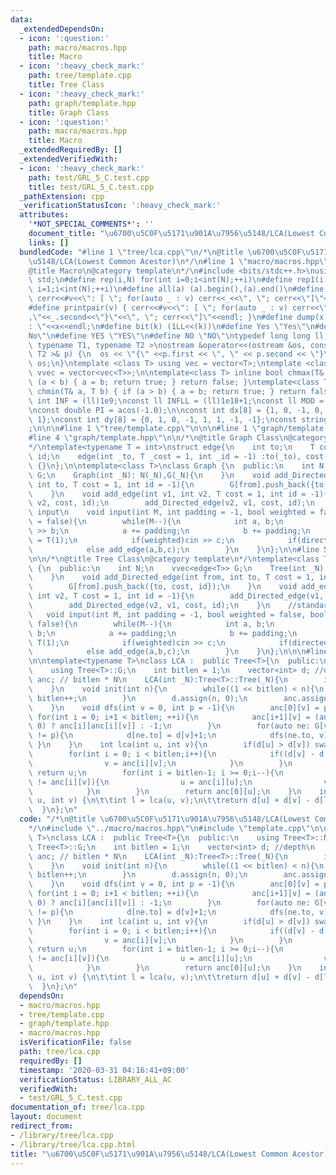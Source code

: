 ```yaml
---
data:
  _extendedDependsOn:
  - icon: ':question:'
    path: macro/macros.hpp
    title: Macro
  - icon: ':heavy_check_mark:'
    path: tree/template.cpp
    title: Tree Class
  - icon: ':heavy_check_mark:'
    path: graph/template.hpp
    title: Graph Class
  - icon: ':question:'
    path: macro/macros.hpp
    title: Macro
  _extendedRequiredBy: []
  _extendedVerifiedWith:
  - icon: ':heavy_check_mark:'
    path: test/GRL_5_C.test.cpp
    title: test/GRL_5_C.test.cpp
  _pathExtension: cpp
  _verificationStatusIcon: ':heavy_check_mark:'
  attributes:
    '*NOT_SPECIAL_COMMENTS*': ''
    document_title: "\u6700\u5C0F\u5171\u901A\u7956\u5148/LCA(Lowest Common Acestor)"
    links: []
  bundledCode: "#line 1 \"tree/lca.cpp\"\n/*\n@title \u6700\u5C0F\u5171\u901A\u7956\
    \u5148/LCA(Lowest Common Acestor)\n*/\n#line 1 \"macro/macros.hpp\"\n\n\n\n/*\n\
    @title Macro\n@category template\n*/\n#include <bits/stdc++.h>\nusing namespace\
    \ std;\n#define rep(i,N) for(int i=0;i<int(N);++i)\n#define rep1(i,N) for(int\
    \ i=1;i<int(N);++i)\n#define all(a) (a).begin(),(a).end()\n#define print(v) {\
    \ cerr<<#v<<\": [ \"; for(auto _ : v) cerr<<_<<\", \"; cerr<<\"]\"<<endl; }\n\
    #define printpair(v) { cerr<<#v<<\": [ \"; for(auto _ : v) cerr<<\"{\"<<_.first<<\"\
    ,\"<<_.second<<\"}\"<<\", \"; cerr<<\"]\"<<endl; }\n#define dump(x) cerr<<#x<<\"\
    : \"<<x<<endl;\n#define bit(k) (1LL<<(k))\n#define Yes \"Yes\"\n#define No \"\
    No\"\n#define YES \"YES\"\n#define NO \"NO\"\ntypedef long long ll;\n\ntemplate<\
    \ typename T1, typename T2 >\nostream &operator<<(ostream &os, const pair< T1,\
    \ T2 >& p) {\n  os << \"{\" <<p.first << \", \" << p.second << \"}\";\n  return\
    \ os;\n}\ntemplate <class T> using vec = vector<T>;\ntemplate <class T> using\
    \ vvec = vector<vec<T>>;\n\ntemplate<class T> inline bool chmax(T& a, T b) { if\
    \ (a < b) { a = b; return true; } return false; }\ntemplate<class T> inline bool\
    \ chmin(T& a, T b) { if (a > b) { a = b; return true; } return false; }\n\nconst\
    \ int INF = (ll)1e9;\nconst ll INFLL = (ll)1e18+1;\nconst ll MOD = (ll)1e9+7;\n\
    \nconst double PI = acos(-1.0);\n\nconst int dx[8] = {1, 0, -1, 0, 1, -1, -1,\
    \ 1};\nconst int dy[8] = {0, 1, 0, -1, 1, 1, -1, -1};\nconst string dir = \"DRUL\"\
    ;\n\n\n#line 1 \"tree/template.cpp\"\n\n\n#line 1 \"graph/template.hpp\"\n\n\n\
    #line 4 \"graph/template.hpp\"\n\n/*\n@title Graph Class\n@category template\n\
    */\ntemplate<typename T = int>\nstruct edge{\n    int to;\n    T cost;\n    int\
    \ id;\n    edge(int _to, T _cost = 1, int _id = -1) :to(_to), cost(_cost), id(_id)\
    \ {}\n};\n\ntemplate<class T>\nclass Graph {\n  public:\n    int N;\n    vvec<edge<T>>\
    \ G;\n    Graph(int _N): N(_N),G(_N){\n    }\n    void add_Directed_edge(int from,\
    \ int to, T cost = 1, int id = -1){\n        G[from].push_back({to, cost, id});\n\
    \    }\n    void add_edge(int v1, int v2, T cost = 1, int id = -1){\n        add_Directed_edge(v1,\
    \ v2, cost, id);\n        add_Directed_edge(v2, v1, cost, id);\n    }\n    //standard\
    \ input\n    void input(int M, int padding = -1, bool weighted = false, bool directed\
    \ = false){\n        while(M--){\n            int a, b;\n            cin >> a\
    \ >> b;\n            a += padding;\n            b += padding;\n            T c\
    \ = T(1);\n            if(weighted)cin >> c;\n            if(directed)add_Directed_edge(a,b,c);\n\
    \            else add_edge(a,b,c);\n        }\n    }\n};\n\n#line 5 \"tree/template.cpp\"\
    \n\n/*\n@title Tree Class\n@category template\n*/\ntemplate<class T>\nclass Tree\
    \ {\n  public:\n    int N;\n    vvec<edge<T>> G;\n    Tree(int _N): N(_N),G(_N){\n\
    \    }\n    void add_Directed_edge(int from, int to, T cost = 1, int id = -1){\n\
    \        G[from].push_back({to, cost, id});\n    }\n    void add_edge(int v1,\
    \ int v2, T cost = 1, int id = -1){\n        add_Directed_edge(v1, v2, cost, id);\n\
    \        add_Directed_edge(v2, v1, cost, id);\n    }\n    //standard input\n \
    \   void input(int M, int padding = -1, bool weighted = false, bool directed =\
    \ false){\n        while(M--){\n            int a, b;\n            cin >> a >>\
    \ b;\n            a += padding;\n            b += padding;\n            T c =\
    \ T(1);\n            if(weighted)cin >> c;\n            if(directed)add_Directed_edge(a,b,c);\n\
    \            else add_edge(a,b,c);\n        }\n    }\n};\n\n\n#line 6 \"tree/lca.cpp\"\
    \n\ntemplate<typename T>\nclass LCA :  public Tree<T>{\n  public:\n    using Tree<T>::N;\n\
    \    using Tree<T>::G;\n    int bitlen = 1;\n    vector<int> d; //depth\n    vector<vector<int>>\
    \ anc; // bitlen * N\n    LCA(int _N):Tree<T>::Tree(_N){\n        init(_N);\n\
    \    }\n    void init(int n){\n        while((1 << bitlen) < n){\n           \
    \ bitlen++;\n        }\n        d.assign(n, 0);\n        anc.assign(bitlen, vector<int>(n,-1));\n\
    \    }\n    void dfs(int v = 0, int p = -1){\n        anc[0][v] = p;\n       \
    \ for(int i = 0; i+1 < bitlen; ++i){\n            anc[i+1][v] = (anc[i][v] >=\
    \ 0) ? anc[i][anc[i][v]] : -1;\n        }\n        for(auto ne: G[v]) if(ne.to\
    \ != p){\n            d[ne.to] = d[v]+1;\n            dfs(ne.to, v);\n       \
    \ }\n    }\n    int lca(int u, int v){\n        if(d[u] > d[v]) swap(u, v);\n\
    \        for(int i = 0; i < bitlen;i++){\n            if((d[v] - d[u]) & (1<<i)){\n\
    \                v = anc[i][v];\n            }\n        }\n        if(u == v)\
    \ return u;\n        for(int i = bitlen-1; i >= 0;i--){\n            if(anc[i][u]\
    \ != anc[i][v]){\n                u = anc[i][u];\n                v = anc[i][v];\n\
    \            }\n        }\n        return anc[0][u];\n    }\n    int calc_dist(int\
    \ u, int v) {\n\t\tint l = lca(u, v);\n\t\treturn d[u] + d[v] - d[l] * 2;\n  \
    \  }\n};\n"
  code: "/*\n@title \u6700\u5C0F\u5171\u901A\u7956\u5148/LCA(Lowest Common Acestor)\n\
    */\n#include \"../macro/macros.hpp\"\n#include \"template.cpp\"\n\ntemplate<typename\
    \ T>\nclass LCA :  public Tree<T>{\n  public:\n    using Tree<T>::N;\n    using\
    \ Tree<T>::G;\n    int bitlen = 1;\n    vector<int> d; //depth\n    vector<vector<int>>\
    \ anc; // bitlen * N\n    LCA(int _N):Tree<T>::Tree(_N){\n        init(_N);\n\
    \    }\n    void init(int n){\n        while((1 << bitlen) < n){\n           \
    \ bitlen++;\n        }\n        d.assign(n, 0);\n        anc.assign(bitlen, vector<int>(n,-1));\n\
    \    }\n    void dfs(int v = 0, int p = -1){\n        anc[0][v] = p;\n       \
    \ for(int i = 0; i+1 < bitlen; ++i){\n            anc[i+1][v] = (anc[i][v] >=\
    \ 0) ? anc[i][anc[i][v]] : -1;\n        }\n        for(auto ne: G[v]) if(ne.to\
    \ != p){\n            d[ne.to] = d[v]+1;\n            dfs(ne.to, v);\n       \
    \ }\n    }\n    int lca(int u, int v){\n        if(d[u] > d[v]) swap(u, v);\n\
    \        for(int i = 0; i < bitlen;i++){\n            if((d[v] - d[u]) & (1<<i)){\n\
    \                v = anc[i][v];\n            }\n        }\n        if(u == v)\
    \ return u;\n        for(int i = bitlen-1; i >= 0;i--){\n            if(anc[i][u]\
    \ != anc[i][v]){\n                u = anc[i][u];\n                v = anc[i][v];\n\
    \            }\n        }\n        return anc[0][u];\n    }\n    int calc_dist(int\
    \ u, int v) {\n\t\tint l = lca(u, v);\n\t\treturn d[u] + d[v] - d[l] * 2;\n  \
    \  }\n};\n"
  dependsOn:
  - macro/macros.hpp
  - tree/template.cpp
  - graph/template.hpp
  - macro/macros.hpp
  isVerificationFile: false
  path: tree/lca.cpp
  requiredBy: []
  timestamp: '2020-03-31 04:16:41+09:00'
  verificationStatus: LIBRARY_ALL_AC
  verifiedWith:
  - test/GRL_5_C.test.cpp
documentation_of: tree/lca.cpp
layout: document
redirect_from:
- /library/tree/lca.cpp
- /library/tree/lca.cpp.html
title: "\u6700\u5C0F\u5171\u901A\u7956\u5148/LCA(Lowest Common Acestor)"
---
```

